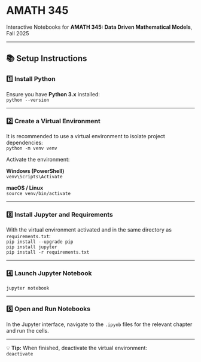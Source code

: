 # AMATH 345
Interactive Notebooks for **AMATH 345: Data Driven Mathematical Models**, Fall 2025

---

## 📚 Setup Instructions

### 1️⃣ Install Python
Ensure you have **Python 3.x** installed:  
`python --version`

---

### 2️⃣ Create a Virtual Environment
It is recommended to use a virtual environment to isolate project dependencies:  
`python -m venv venv`

Activate the environment:

**Windows (PowerShell)**  
`venv\Scripts\Activate`

**macOS / Linux**  
`source venv/bin/activate`

---

### 3️⃣ Install Jupyter and Requirements
With the virtual environment activated and in the same directory as `requirements.txt`:  
`pip install --upgrade pip`  
`pip install jupyter`  
`pip install -r requirements.txt`

---

### 4️⃣ Launch Jupyter Notebook
`jupyter notebook`

---

### 5️⃣ Open and Run Notebooks
In the Jupyter interface, navigate to the `.ipynb` files for the relevant chapter and run the cells.

---

💡 **Tip:** When finished, deactivate the virtual environment:  
`deactivate`
